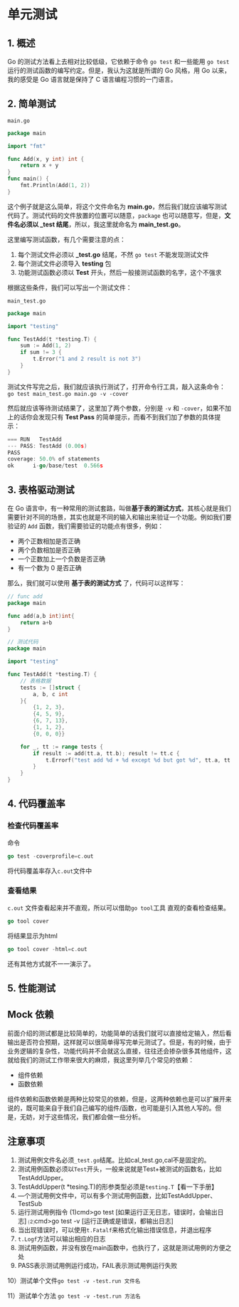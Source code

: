 # 单元测试

## 1. 概述

Go 的测试方法看上去相对比较低级，它依赖于命令 `go test` 和一些能用 `go test` 运行的测试函数的编写约定。但是，我认为这就是所谓的 Go 风格，用 Go 以来，我的感受是 Go 语言就是保持了 C 语言编程习惯的一门语言。

## 2. 简单测试

`main.go`

```go
package main

import "fmt"

func Add(x, y int) int {
	return x + y
}
func main() {
	fmt.Println(Add(1, 2))
}
```

这个例子就是这么简单，将这个文件命名为 **main.go**，然后我们就应该编写测试代码了。测试代码的文件放置的位置可以随意，`package` 也可以随意写，但是，**文件名必须以 _test 结尾**，所以，我这里就命名为 **main_test.go**。

这里编写测试函数，有几个需要注意的点：

1. 每个测试文件必须以 **_test.go** 结尾，不然 `go test` 不能发现测试文件
2. 每个测试文件必须导入 **testing** 包
3. 功能测试函数必须以 **Test** 开头，然后一般接测试函数的名字，这个不强求

根据这些条件，我们可以写出一个测试文件：

`main_test.go`

```go
package main

import "testing"

func TestAdd(t *testing.T) {
	sum := Add(1, 2)
	if sum != 3 {
		t.Error("1 and 2 result is not 3")
	}
}
```

测试文件写完之后，我们就应该执行测试了，打开命令行工具，敲入这条命令：`go test main_test.go main.go -v -cover`

然后就应该等待测试结果了，这里加了两个参数，分别是 `-v` 和 `-cover`，如果不加上的话你会发现只有 **Test Pass** 的简单提示，而看不到我们加了参数的具体提示：

```go
=== RUN   TestAdd
--- PASS: TestAdd (0.00s)
PASS
coverage: 50.0% of statements
ok      i-go/base/test  0.566s
```

## 3. 表格驱动测试

在 Go 语言中，有一种常用的测试套路，叫做**基于表的测试方式**，其核心就是我们需要针对不同的场景，其实也就是不同的输入和输出来验证一个功能。例如我们要验证的 `Add` 函数，我们需要验证的功能点有很多，例如：

- 两个正数相加是否正确
- 两个负数相加是否正确
- 一个正数加上一个负数是否正确
- 有一个数为 0 是否正确

那么，我们就可以使用 **基于表的测试方式** 了，代码可以这样写：

```go
// func add
package main

func add(a,b int)int{
	return a+b
}

// 测试代码
package main

import "testing"

func TestAdd(t *testing.T) {
    // 表格数据
	tests := []struct {
		a, b, c int
	}{
		{1, 2, 3},
		{4, 5, 9},
		{6, 7, 13},
		{1, 1, 2},
		{0, 0, 0}}

	for _, tt := range tests {
		if result := add(tt.a, tt.b); result != tt.c {
			t.Errorf("test add %d + %d except %d but got %d", tt.a, tt.b, tt.c, result)
		}
	}
}

```

## 4. 代码覆盖率

### 检查代码覆盖率

命令

```go
go test -coverprofile=c.out
```

将代码覆盖率存入`c.out`文件中

### 查看结果

`c.out` 文件查看起来并不直观，所以可以借助`go tool`工具 直观的查看检查结果。

```go
go tool cover
```

将结果显示为html

```go
go tool cover -html=c.out
```

还有其他方式就不一一演示了。

## 5. 性能测试



## Mock 依赖

前面介绍的测试都是比较简单的，功能简单的话我们就可以直接给定输入，然后看输出是否符合预期，这样就可以很简单得写完单元测试了。但是，有的时候，由于业务逻辑的复杂性，功能代码并不会就这么直接，往往还会掺杂很多其他组件，这就给我们的测试工作带来很大的麻烦，我这里列举几个常见的依赖：

- 组件依赖
- 函数依赖

组件依赖和函数依赖是两种比较常见的依赖，但是，这两种依赖也是可以扩展开来说的，既可能来自于我们自己编写的组件/函数，也可能是引入其他人写的。但是，无妨，对于这些情况，我们都会做一些分析。





## 注意事项

1) 测试用例文件名必须`_test.go`结尾。比如cal_test.go,cal不是固定的。
2) 测试用例函数必须以`Test`开头，一般来说就是Test+被测试的函数名，比如TestAddUpper。
3) TestAddUpper(t *tesing.T)的形参类型必须是`testing.T`【看一下手册】
4) —个测试用例文件中，可以有多个测试用例函数，比如TestAddUpper、TestSub
5) 运行测试用例指令
(1)cmd>go test [如果运行正无日志，错误时，会输出日志]
⑵cmd>go test -v [运行正确或是错误，都输出日志]
6) 当出现错误时，可以使用`t.Fatalf`来格式化输出措误信息，并退出程序
7) `t.Logf`方法可以输出相应的日志
8) 测试用例函数，并没有放在main函数中，也执行了，这就是测试用例的方便之处
9) PASS表示测试用例运行成功，FAIL表示测试用例运行失败

10）测试单个文件`go test -v -test.run 文件名`

11）测试单个方法 `go test -v -test.run 方法名`


